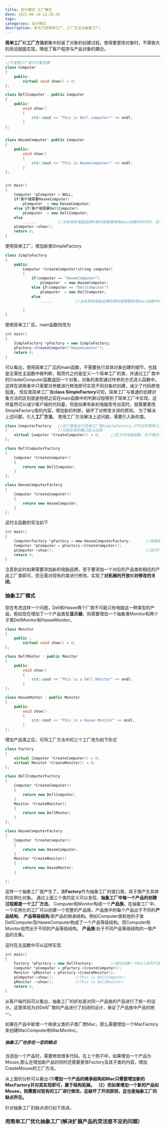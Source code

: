 ```yaml
---
title: 设计模式-工厂模式
date: 2021-06-19 13:26:43
tags:
categories: 设计模式
description: 本文介绍简单工厂、工厂方法与抽象工厂。
---
```


**简单工厂**和**工厂方法**都集中封装了对象的创建过程，使得要更改对象时，不需做大的改动就能实现，降低了客户程序与产品对象的耦合。

---

```cpp
//不使用工厂进行对象创建
class Computer
{
	public:
		virtual void show() = 0;
};

class DellComputer : public Computer
{
	public:
		void show()
		{
			std::cout << "This is Dell computer!" << endl;
		}
};


class HaseeComputer: public Computer
{
	public:
		void show()
		{
			std::cout << "This is Haseecomputer!" << endl;
		}
};


int main()
{
	Computer *pComputer = NULL;
	if(客户端需要HaseeComputer)
		pComputer  = new HaseeComputer;
	else if(客户端需要DellComputer)
		pComputer  = new DellComputer;
	else
		......			//当有其他电脑品牌的类时就需要修改main函数中的代码，违背了对扩展开放，对修改关闭的原则
	pComputer->show();
	return 0;
}

```
使用简单工厂，增加新类SimpleFactory
```cpp
class SimpleFactory
{
	public:
		Computer *CreateComputer(string computer)
		{
			if(computer == "HaseeComputer")
				pComputer  = new HaseeComputer;
			else if(computer == "DellComputer")
				pComputer  = new DellComputer;
			else
				......			//当有其他电脑品牌的类时就需要修改main函数中的代码，违背了对扩展开放，对修改关闭的原则

		}
}
```
使用简单工厂后，main函数则改为
```java
int main()
{
	SimpleFactory *pFactory = new SimpleFactory;
	pFactory->CreateComputer("HaseeComuter");
	return 0;
}
```
可以看出，使用简单工厂后的main函数，不需要执行具体对象创建的细节，也就是无需在主函数中做判断，取而代之的是定义一个简单工厂的类，并通过工厂类中的CreateComputer函数返回一个对象，对象的类型通过传参的方式进入函数中。这样在调用者中只需要对参数进行修改即可实现不同对象的创建，减少了代码修改程度。
但反观简单工厂类**class SimpleFactory**可知，简单工厂与普通的创建对象方法的区别就是他把之前在main函数中的判断过程移到了简单工厂中实现。这样虽然可以减少客户端的代码量，但是如果有新的电脑型号出现时，就需要更改SimpleFactory类的内容，增加新的判断，破坏了对修改关闭的原则。
为了解决上述问题，引入**工厂方法**。
使用工厂方法解决上述问题，需要引入新的类。
```cpp
class ComputerFactory	//这个类相当于简单工厂类SimpleFactory,只不过将简单工厂中的实现延迟到了子类
{						//只把实现的接口定义出来
	virtual Computer *CreateComputer() = 0;		//定义为纯虚函数，在子类对该函数进行实现。
};

class DellComputerFactory
{
	Computer *CreateComputer()
	{
		return new DellComputer;
	}
};

class HaseeComputerFactory
{
	Computer *CreateComputer()
	{
		return new HaseeComputer;
	}
};
```
这时主函数的写法如下
```cpp
int main()
{
	ComputerFactory *pFactory = new HaseeComputerFactory;		//根据需要定义对应工厂
	Computer *pComputer = pFactory->CreateComputer();
	pComputer->show();											//显示This is Haseecomputer!
	return 0;
}
```
注意到此时如果需要添加新的电脑品牌，至于要添加一个对应的产品类和相应的产品工厂类即可，而无需对现有的类进行修改，实现了**对拓展的开放**和**对修改的关闭**。

### 抽象工厂模式
现在考虑这样一个问题，Dell和Hasee两个厂商不可能只有电脑这一种类型的产品，假如现在增加了一个产品类型**显示器**，则需要增加一个抽象类Monitor和两个子类DellMonitor和HaseeMonitor。
```cpp
class Monitor
{
	public :
		virtual void show() = 0;
};

class DellMontor : public Monitor
{
	public:
		void show()
		{
			std::cout << "This is a Dell Monitor" << endl;
		}
};

class HaseeMontor : public Monitor
{
	public:
		void show()
		{
			std::cout << "This is a Hasee Monitor" << endl;
		}
};
```
增加产品类之后，可将工厂方法中的三个工厂改为如下形式
```cpp
class Factory
{
	virtual Computer *CreateComputer() = 0;
	virtual Monitor *CreateMonitor() = 0;
};

class DellComputerFactory
{
	Computer *CreateComputer()
	{
		return new DellComputer;
	}
	Monitor *CreateMonitor()
	{
		return new DellMontor;
	}
};

class HaseeComputerFactory
{
	Computer *CreateComputer()
	{
		return new HaseeComputer;
	}
	Monitor *CreateMonitor()
	{
		return new HaseeMontor;
	}

};
```

这样一个抽象工厂就产生了。类**Factory**作为抽象工厂的接口类，其子类产生具体的实例化对象。
通过上面三个类的定义可以发现，**抽象工厂中每一个产品的创建过程都是一个工厂方法**。
Computer和Monitor构成一个**产品族**。在抽象工厂中，一个实例化的工厂可以创建一个完整的产品族，产品族中的每个产品出于不同的**产品结构**。
**产品等级结构**:即产品的继承结构。例如Computer类和他的子类DellComputer及HaseeComputer构成了一个产品等级结构。而Computer和Monitor自然出于不同的产品等级结构。
**产品族**:处于不同产品等级结构的一族产品的合集。

这时在主函数中可以这样实现
```cpp
int main()
{
	Factory *pFactory = new DellFactory;		//假设创建一个Dell系列产品
	Computer *pComputer = pFactory->CreateComputer();
	Monitor *pMonitor = pFactory->CreateMonitor();
	pComputer->show();			//This is DellComputer!
	pMonitor ->show();			//This is DellMonitor!
	return 0;
}
```
从客户端代码可以看出，抽象工厂的好处是对同一产品族的产品进行了统一的设计。这里体现为对Dell厂商的产品进行了封闭的设计，保证了产品族中产品的统一。

如果在产品中新增一个继承父类的子类厂商Mac，那么需要增加一个MacFactory来创建MacComputer和MacMonitor。
##### 抽象工厂也存在一定的缺点
当添加一个产品时，需要修改很多代码。在上个例子中，如果增加一个产品为Mouse,那么在增加新产品的同时还需要更改Factory及其子类的内容，增加CreateMouse的工厂方法。


从上面的分析可以看出:(1)**增加一个产品的继承结构如Mac只需要增加新的MacFactory并对其实现即可，属于结构拓展。**
									**（2）但如果增加一个新的产品如Mouse，则需要对现有的工厂进行修改，这破坏了开闭原则，这也是抽象工厂的缺点所在。**


针对抽象工厂的缺点进行如下改进。
### 用简单工厂优化抽象工厂(解决扩展产品的灵活度不足的问题）
